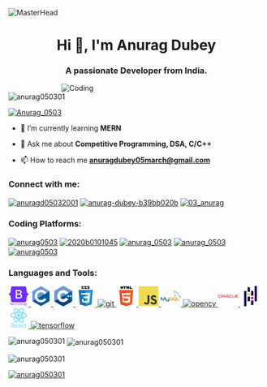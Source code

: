 ![MasterHead](https://i.pinimg.com/originals/0f/25/e4/0f25e4668c1c7740b5ed41835339d67f.gif)
<h1 align="center">Hi 👋, I'm Anurag Dubey</h1>
<h3 align="center">A passionate Developer from India.</h3>
<img align="right" alt="Coding" width="400" src="https://cdn.dribbble.com/users/1162077/screenshots/3848914/programmer.gif">

<p align="left"> <img src="https://komarev.com/ghpvc/?username=anurag050301&label=Profile%20views&color=0e75b6&style=flat" alt="anurag050301" /> </p>

<p align="left"> <a href="https://x.com/Anurag_0503" target="blank"><img src="https://img.shields.io/twitter/follow/Anurag_0503?logo=twitter&style=for-the-badge" alt="Anurag_0503" /></a> </p>

- 🌱 I’m currently learning **MERN**

- 💬 Ask me about **Competitive Programming, DSA, C/C++**

- 📫 How to reach me **anuragdubey05march@gmail.com**

<h3 align="left">Connect with me:</h3>
<p align="left">
<a href="https://twitter.com/anuragd05032001" target="blank"><img align="center" src="https://raw.githubusercontent.com/rahuldkjain/github-profile-readme-generator/master/src/images/icons/Social/twitter.svg" alt="anuragd05032001" height="30" width="40" /></a>
<a href="https://linkedin.com/in/anurag-dubey-b39bb020b" target="blank"><img align="center" src="https://raw.githubusercontent.com/rahuldkjain/github-profile-readme-generator/master/src/images/icons/Social/linked-in-alt.svg" alt="anurag-dubey-b39bb020b" height="30" width="40" /></a>
<a href="https://instagram.com/03_anurag" target="blank"><img align="center" src="https://raw.githubusercontent.com/rahuldkjain/github-profile-readme-generator/master/src/images/icons/Social/instagram.svg" alt="03_anurag" height="30" width="40" /></a>
</p>
<h3 align="left">Coding Platforms:</h3>
<p align="left">
<a href="https://www.codechef.com/users/anurag0503" target="blank"><img align="center" src="https://cdn.jsdelivr.net/npm/simple-icons@3.1.0/icons/codechef.svg" alt="anurag0503" height="30" width="40" /></a>
<a href="https://www.hackerrank.com/2020b0101045" target="blank"><img align="center" src="https://raw.githubusercontent.com/rahuldkjain/github-profile-readme-generator/master/src/images/icons/Social/hackerrank.svg" alt="2020b0101045" height="30" width="40" /></a>
<a href="https://codeforces.com/profile/anurag_0503" target="blank"><img align="center" src="https://raw.githubusercontent.com/rahuldkjain/github-profile-readme-generator/master/src/images/icons/Social/codeforces.svg" alt="anurag_0503" height="30" width="40" /></a>
<a href="https://www.leetcode.com/anurag_0503" target="blank"><img align="center" src="https://raw.githubusercontent.com/rahuldkjain/github-profile-readme-generator/master/src/images/icons/Social/leet-code.svg" alt="anurag_0503" height="30" width="40" /></a>
<a href="https://auth.geeksforgeeks.org/user/anurag0503" target="blank"><img align="center" src="https://raw.githubusercontent.com/rahuldkjain/github-profile-readme-generator/master/src/images/icons/Social/geeks-for-geeks.svg" alt="anurag0503" height="30" width="40" /></a>
</p>

<h3 align="left">Languages and Tools:</h3>
<p align="left"> <a href="https://getbootstrap.com" target="_blank" rel="noreferrer"> <img src="https://raw.githubusercontent.com/devicons/devicon/master/icons/bootstrap/bootstrap-plain-wordmark.svg" alt="bootstrap" width="40" height="40"/> </a> <a href="https://www.cprogramming.com/" target="_blank" rel="noreferrer"> <img src="https://raw.githubusercontent.com/devicons/devicon/master/icons/c/c-original.svg" alt="c" width="40" height="40"/> </a> <a href="https://www.w3schools.com/cpp/" target="_blank" rel="noreferrer"> <img src="https://raw.githubusercontent.com/devicons/devicon/master/icons/cplusplus/cplusplus-original.svg" alt="cplusplus" width="40" height="40"/> </a> <a href="https://www.w3schools.com/css/" target="_blank" rel="noreferrer"> <img src="https://raw.githubusercontent.com/devicons/devicon/master/icons/css3/css3-original-wordmark.svg" alt="css3" width="40" height="40"/> </a> <a href="https://git-scm.com/" target="_blank" rel="noreferrer"> <img src="https://www.vectorlogo.zone/logos/git-scm/git-scm-icon.svg" alt="git" width="40" height="40"/> </a> <a href="https://www.w3.org/html/" target="_blank" rel="noreferrer"> <img src="https://raw.githubusercontent.com/devicons/devicon/master/icons/html5/html5-original-wordmark.svg" alt="html5" width="40" height="40"/> </a> <a href="https://developer.mozilla.org/en-US/docs/Web/JavaScript" target="_blank" rel="noreferrer"> <img src="https://raw.githubusercontent.com/devicons/devicon/master/icons/javascript/javascript-original.svg" alt="javascript" width="40" height="40"/> </a> <a href="https://www.mysql.com/" target="_blank" rel="noreferrer"> <img src="https://raw.githubusercontent.com/devicons/devicon/master/icons/mysql/mysql-original-wordmark.svg" alt="mysql" width="40" height="40"/> </a> <a href="https://opencv.org/" target="_blank" rel="noreferrer"> <img src="https://www.vectorlogo.zone/logos/opencv/opencv-icon.svg" alt="opencv" width="40" height="40"/> </a> <a href="https://www.oracle.com/" target="_blank" rel="noreferrer"> <img src="https://raw.githubusercontent.com/devicons/devicon/master/icons/oracle/oracle-original.svg" alt="oracle" width="40" height="40"/> </a> <a href="https://pandas.pydata.org/" target="_blank" rel="noreferrer"> <img src="https://raw.githubusercontent.com/devicons/devicon/2ae2a900d2f041da66e950e4d48052658d850630/icons/pandas/pandas-original.svg" alt="pandas" width="40" height="40"/> </a> <a href="https://reactjs.org/" target="_blank" rel="noreferrer"> <img src="https://raw.githubusercontent.com/devicons/devicon/master/icons/react/react-original-wordmark.svg" alt="react" width="40" height="40"/> </a> <a href="https://www.tensorflow.org" target="_blank" rel="noreferrer"> <img src="https://www.vectorlogo.zone/logos/tensorflow/tensorflow-icon.svg" alt="tensorflow" width="40" height="40"/> </a> </p>

<p><img align="left" src="https://github-readme-stats.vercel.app/api/top-langs?username=anurag050301&show_icons=true&locale=en&layout=compact" alt="anurag050301" /></p>

<p>&nbsp;<img align="center" src="https://github-readme-stats.vercel.app/api?username=anurag050301&show_icons=true&locale=en" alt="anurag050301" /></p>

<p><img align="center" src="https://github-readme-streak-stats.herokuapp.com/?user=anurag050301&" alt="anurag050301" /></p>

<p align="left"> <a href="https://github.com/ryo-ma/github-profile-trophy"><img src="https://github-profile-trophy.vercel.app/?username=anurag050301" alt="anurag050301" /></a> </p>
